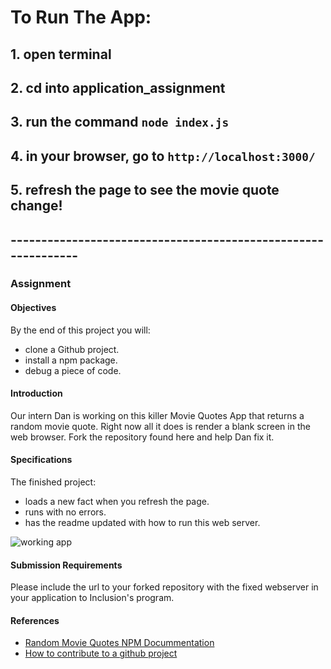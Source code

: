 # To Run The App:

## 1. open terminal

## 2. cd into application_assignment

## 3. run the command `node index.js`

## 4. in your browser, go to `http://localhost:3000/`

## 5. refresh the page to see the movie quote change!

## --------------------------------------------------------------

### Assignment

#### Objectives

By the end of this project you will:

- clone a Github project.
- install a npm package.
- debug a piece of code.

#### Introduction

Our intern Dan is working on this killer Movie Quotes App that returns a random movie quote. Right now all it does is render a blank screen in the web browser. Fork the repository found here and help Dan fix it.

#### Specifications

The finished project:

- loads a new fact when you refresh the page.
- runs with no errors.
- has the readme updated with how to run this web server.

![working app](app.gif)

#### Submission Requirements

Please include the url to your forked repository with the fixed webserver in your application to Inclusion's program.

#### References

- [Random Movie Quotes NPM Docummentation](https://www.npmjs.com/package/random-movie-quotes)
- [How to contribute to a github project](https://akrabat.com/the-beginners-guide-to-contributing-to-a-github-project/)
